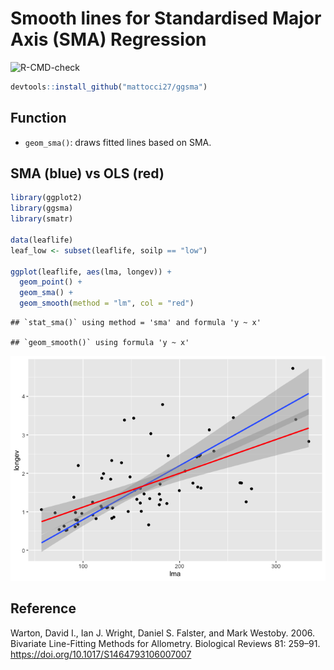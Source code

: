 
# Smooth lines for Standardised Major Axis (SMA) Regression

![R-CMD-check](https://github.com/mattocci27/ggsma/workflows/R-CMD-check/badge.svg?branch=master)

``` r
devtools::install_github("mattocci27/ggsma")
```

## Function

-   `geom_sma()`: draws fitted lines based on SMA.

## SMA (blue) vs OLS (red)

``` r
library(ggplot2)
library(ggsma)
library(smatr)

data(leaflife)
leaf_low <- subset(leaflife, soilp == "low")

ggplot(leaflife, aes(lma, longev)) +
  geom_point() +
  geom_sma() +
  geom_smooth(method = "lm", col = "red") 
```

    ## `stat_sma()` using method = 'sma' and formula 'y ~ x'

    ## `geom_smooth()` using formula 'y ~ x'

![](README_files/figure-gfm/unnamed-chunk-3-1.png)<!-- -->

## Reference

Warton, David I., Ian J. Wright, Daniel S. Falster, and Mark Westoby.
2006. Bivariate Line-Fitting Methods for Allometry. Biological Reviews
81: 259–91. <https://doi.org/10.1017/S1464793106007007>

